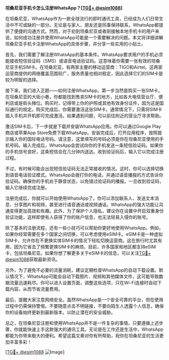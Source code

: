 **坦桑尼亚手机卡怎么注册WhatsApp？[[TG💪+ @esim1088](https://t.me/s/esim1088)]**

在坦桑尼亚，WhatsApp作为一款全球流行的即时通讯工具，已经成为人们日常生活中不可或缺的一部分。无论是与家人、朋友还是同事保持联系，WhatsApp都提供了便捷的沟通方式。然而，对于初到坦桑尼亚或者刚接触本地手机卡的用户来说，如何成功注册并使用WhatsApp可能是一个需要解决的问题。本文将详细讲解坦桑尼亚手机卡注册WhatsApp的具体步骤，并分享一些实用的小贴士。

首先，我们需要了解注册WhatsApp的基本条件。WhatsApp要求用户的手机必须能接收短信验证码（SMS）或语音电话验证码。这意味着你需要一张有效的坦桑尼亚手机SIM卡。在坦桑尼亚，有两家主要的移动运营商：TIGO和Airtel。这两家运营商提供的网络覆盖范围较广，服务质量也相对稳定，因此选择它们的SIM卡是较为明智的选择。

接下来，我们进入正题——如何注册WhatsApp。第一步当然是购买一张SIM卡。在坦桑尼亚的大街小巷，你都能找到售卖SIM卡的地方，比如各大电信营业厅、便利店或是街头摊位。购买时，记得带上你的护照或其他有效身份证件，因为这是国际通行的规定。购买完成后，你需要激活这张SIM卡。通常情况下，只需将SIM卡插入手机并开机即可完成激活。如果遇到问题，可以前往附近的营业厅寻求帮助。

激活SIM卡后，下一步就是下载并安装WhatsApp应用。你可以通过Google Play商店或苹果App Store免费下载WhatsApp。安装完成后，打开应用程序，按照提示输入你的国际电话号码。请注意，这里填写的号码必须是你在坦桑尼亚使用的手机号码。输入完成后，WhatsApp会尝试向你的手机发送一条短信验证码。如果你的手机信号良好，这条短信会在几分钟内送达。收到验证码后，输入它以完成注册过程。

不过，有时候可能会出现短信验证码无法正常接收的情况。这时，你可以选择切换到语音电话验证模式。WhatsApp会拨打你的电话，并通过语音播报的方式告诉你验证码。确保你的手机处于静音状态，以免错过验证码的播报。一旦收到验证码，输入它继续完成注册。

注册完成后，你就可以开始使用WhatsApp了。你可以添加联系人、发送文本消息、分享图片和视频，甚至进行语音通话或视频通话。WhatsApp的强大功能让沟通变得更加高效和有趣。此外，为了保护个人隐私，建议你在设置中开启双重身份验证功能，这样即使有人获得了你的账户信息，也无法轻易入侵你的账号。

除了基本的注册流程，还有一些小技巧可以帮助你更好地使用WhatsApp。例如，如果你经常需要在多个国家之间切换，可以考虑使用eSIM卡。eSIM卡是一种虚拟SIM卡，允许你在不更换实体SIM卡的情况下轻松切换运营商。这在旅行时尤其有用，因为它省去了频繁更换SIM卡的麻烦。目前，许多国家和地区都支持eSIM卡，包括坦桑尼亚。如果你想了解更多关于eSIM卡的信息，可以关注[TG💪+ @esim1088](https://t.me/s/esim1088)获取最新资讯。

另外，为了避免不必要的流量消耗，建议定期检查WhatsApp的自动下载设置。默认情况下，WhatsApp可能会自动下载图片、视频和其他媒体文件，这可能导致数据流量迅速耗尽。你可以进入设置页面，调整这些选项，只在Wi-Fi连接时自动下载内容，从而节省流量费用。

最后，提醒大家注意网络安全。虽然WhatsApp是一个安全可靠的平台，但在使用过程中仍需保持警惕。不要随意点击不明链接，不要向陌生人透露个人信息，确保你的设备始终更新到最新版本，以防止潜在的安全威胁。

总之，在坦桑尼亚注册和使用WhatsApp并不是一件复杂的事情。只要遵循上述步骤，你就能快速上手这款强大的通讯工具。无论是在工作还是生活中，WhatsApp都能为你带来极大的便利。希望这篇文章对你有所帮助，祝你在坦桑尼亚的生活更加丰富多彩！

[[TG💪+ @esim1088](https://t.me/s/esim1088) ![Image](https://i.postimg.cc/4NQfJmqS/Snipaste-2025-05-13-00-14-12.png)]